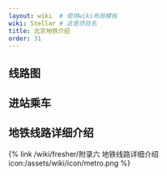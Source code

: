 ```yaml
---
layout: wiki  # 使用wiki布局模板
wiki: Stellar # 这是项目名
title: 北京地铁介绍
order: 31
---
```


## 线路图
## 进站乘车
## 地铁线路详细介绍
{% link /wiki/fresher/附录六 地铁线路详细介绍 icon:/assets/wiki/icon/metro.png %}